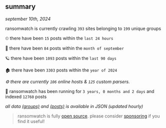 
## summary
_september 10th, 2024_

ransomwatch is currently crawling `393` sites belonging to `199` unique groups

⏲ there have been `15` posts within the `last 24 hours`

🦈 there have been `84` posts within the `month of september`

🪐 there have been `1093` posts within the `last 90 days`

🏚 there have been `3303` posts within the `year of 2024`

_⚙️ there are currently `106` online hosts & `125` custom parsers._

🦕 ransomwatch has been running for `3 years, 0 months and 2 days` and indexed `12760` posts

_all data  [(groups)](http://ransomwhat.telemetry.ltd/groups) and [(posts)](http://ransomwhat.telemetry.ltd/posts) is available in JSON (updated hourly)_

> ransomwatch is fully [open source](https://github.com/joshhighet/ransomwatch#ransomwatch--). please consider [sponsoring](https://github.com/sponsors/joshhighet) if you find it useful!
